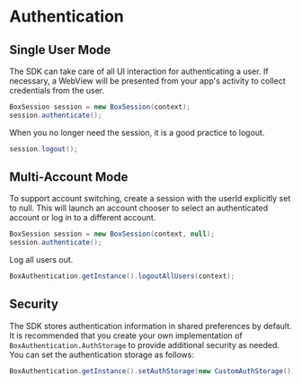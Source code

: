 Authentication
==============

Single User Mode
---------------------
The SDK can take care of all UI interaction for authenticating a user. If necessary, a WebView will be presented from your app's activity to collect credentials from the user. 
```java
BoxSession session = new BoxSession(context);
session.authenticate();
```

When you no longer need the session, it is a good practice to logout.
```java
session.logout();
```

Multi-Account Mode
------------------------
To support account switching, create a session with the userId explicitly set to null. This will launch an account chooser to select an authenticated account or log in to a different account. 
```java
BoxSession session = new BoxSession(context, null);
session.authenticate();
```

Log all users out.

```java
BoxAuthentication.getInstance().logoutAllUsers(context);
```

Security
------------------------
The SDK stores authentication information in shared preferences by default. It is recommended that you create your own implementation of `BoxAuthentication.AuthStorage` to provide additional security as needed. You can set the authentication storage as follows:
```java
BoxAuthentication.getInstance().setAuthStorage(new CustomAuthStorage());
```
